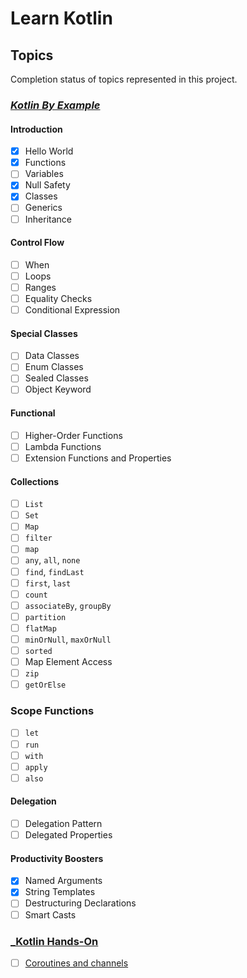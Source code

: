 # Learn Kotlin

## Topics

Completion status of topics represented in this project.

### [_Kotlin By Example_](https://play.kotlinlang.org/byExample)

#### Introduction

- [x] Hello World
- [x] Functions
- [ ] Variables
- [x] Null Safety
- [x] Classes
- [ ] Generics
- [ ] Inheritance

#### Control Flow

- [ ] When
- [ ] Loops
- [ ] Ranges
- [ ] Equality Checks
- [ ] Conditional Expression

#### Special Classes

- [ ] Data Classes
- [ ] Enum Classes
- [ ] Sealed Classes
- [ ] Object Keyword

#### Functional

- [ ] Higher-Order Functions
- [ ] Lambda Functions
- [ ] Extension Functions and Properties

#### Collections

- [ ] `List`
- [ ] `Set`
- [ ] `Map`
- [ ] `filter`
- [ ] `map`
- [ ] `any`, `all`, `none`
- [ ] `find`, `findLast`
- [ ] `first`, `last`
- [ ] `count`
- [ ] `associateBy`, `groupBy`
- [ ] `partition`
- [ ] `flatMap`
- [ ] `minOrNull`, `maxOrNull`
- [ ] `sorted`
- [ ] Map Element Access
- [ ] `zip`
- [ ] `getOrElse`

### Scope Functions

- [ ] `let`
- [ ] `run`
- [ ] `with`
- [ ] `apply`
- [ ] `also`

#### Delegation

- [ ] Delegation Pattern
- [ ] Delegated Properties

#### Productivity Boosters

- [x] Named Arguments
- [x] String Templates
- [ ] Destructuring Declarations
- [ ] Smart Casts

### [_Kotlin Hands-On](https://play.kotlinlang.org/hands-on/overview)

- [ ] [Coroutines and channels](https://kotlinlang.org/docs/coroutines-and-channels.html)
